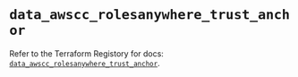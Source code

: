 # `data_awscc_rolesanywhere_trust_anchor`

Refer to the Terraform Registory for docs: [`data_awscc_rolesanywhere_trust_anchor`](https://registry.terraform.io/providers/hashicorp/awscc/0.70.0/docs/data-sources/rolesanywhere_trust_anchor).
